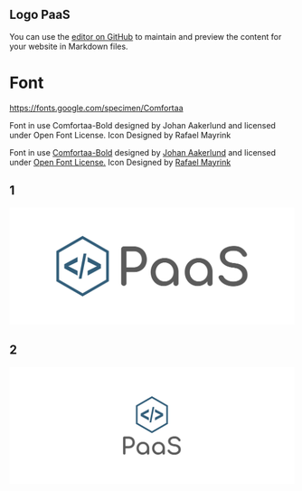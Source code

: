 ## Logo PaaS

You can use the [editor on GitHub](https://github.com/paas-info/logo/edit/master/README.md) to maintain and preview the content for your website in Markdown files.

# Font
https://fonts.google.com/specimen/Comfortaa


Font in use Comfortaa-Bold designed by Johan Aakerlund and licensed under Open Font License. Icon Designed by Rafael Mayrink

Font in use <a target="_blank" href="https://fonts.google.com/specimen/Comfortaa">Comfortaa-Bold</a> designed by
<a target="_blank" href="https://aajohan.deviantart.com/">Johan Aakerlund</a>
and licensed under
<a target="_blank" href="http://scripts.sil.org/cms/scripts/page.php?site_id=nrsi&amp;id=OFL_web">Open Font License.</a>
  Icon Designed by
  <a target="_blank" href="https://thenounproject.com/rflmyk">Rafael Mayrink</a></div></div>



## 1
![1/cover.png](1/cover.png)

## 2
![2/cover.png](2/cover.png)
